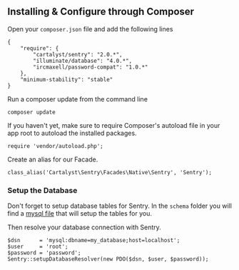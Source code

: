 ## Installing & Configure through Composer

Open your `composer.json` file and add the following lines

	{
		"require": {
			"cartalyst/sentry": "2.0.*",
			"illuminate/database": "4.0.*",
			"ircmaxell/password-compat": "1.0.*"
		},
		"minimum-stability": "stable"
	}

Run a composer update from the command line

	composer update

If you haven't yet, make sure to require Composer's autoload file in your app root to autoload the installed packages.

	require 'vendor/autoload.php';

Create an alias for our Facade.

	class_alias('Cartalyst\Sentry\Facades\Native\Sentry', 'Sentry');

### Setup the Database

Don't forget to setup database tables for Sentry. In the `schema` folder you will find a [mysql file](https://github.com/cartalyst/sentry/blob/master/schema/mysql.sql) that will setup the tables for you.

Then resolve your database connection with Sentry.

	$dsn      = 'mysql:dbname=my_database;host=localhost';
	$user     = 'root';
	$password = 'password';
	Sentry::setupDatabaseResolver(new PDO($dsn, $user, $password));

<!--

### Installing Using Composer (Customization example)

	{
		"require": {
			"cartalyst/sentry": "2.0.*"
		},
    	"minimum-stability": "dev"
	}

You heard us say how Sentry is completely interface driven? We have a number of implementations already built in for using Sentry which require the following `composer.json` file:

	{
		"require": {
			"cartalyst/sentry": "2.0.*",
			"illuminate/database": "4.0.*",
			"ircmaxell/password-compat": "1.0.*"
		},
    	"minimum-stability": "dev"
	}

Now run `php composer.phar update` from the command line.

Initializing Sentry requires you pass a number of dependencies to it. These dependencies are the following:

1. A hasher (must implement `Cartalyst\Sentry\Hashing\HasherInterface`).
2. A user provider, taking a hasher (must implement `Cartalyst\Sentry\Users\ProviderInterface`).
3. A group provider (must implement `Cartalyst\Sentry\Groups\ProviderInterface`).
4. A throttle provider, taking a user provider (must implement `Cartalyst\Sentry\Throttling\ProviderInterface`).
5. A session manager (must implement `Cartalyst\Sentry\Sessions\SessionInterface`).
6. A cookie manager (must implement `Cartalyst\Sentry\Cookies\CookieInterface`).

Of course, we provide default implementations of all these for you. To setup our default implementations, the following should suffice:

	$hasher = new Cartalyst\Sentry\Hashing\NativeHasher; // There are other hashers available, take your pick

	$userProvider = new Cartalyst\Sentry\Users\Eloquent\Provider($hasher);

	$groupProvider = new Cartalyst\Sentry\Groups\Eloquent\Provider;

	$throttleProvider = new Cartalyst\Sentry\Throttling\Eloquent\Provider($userProvider);

	$session = new Cartalyst\Sentry\Sessions\NativeSession;

	// Note, all of the options below are, optional!
	$options = array(
		'name'     => null, // Default "cartalyst_sentry"
		'time'     => null, // Default 300 seconds from now
		'domain'   => null, // Default ""
		'path'     => null, // Default "/"
		'secure'   => null, // Default "false"
		'httpOnly' => null, // Default "false"
	);

	$cookie = new Cartalyst\Sentry\Cookies\NativeCookie($options);

	$sentry = new Sentry(
		$userProvider,
		$groupProvider,
		$throttleProvider
		$session,
		$cookie,
	);

-->
